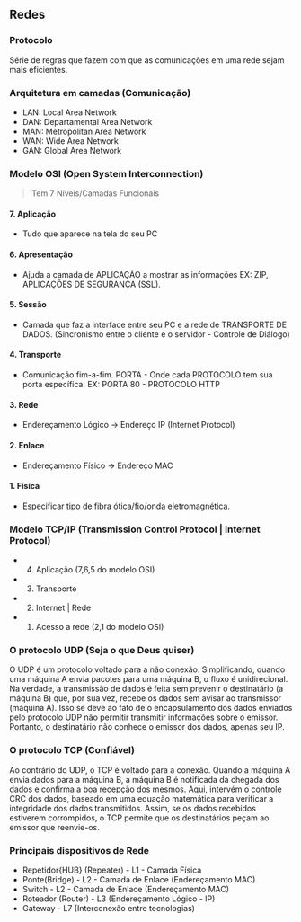 ## Redes

### Protocolo

Série de regras que fazem com que as comunicações em uma rede
sejam mais eficientes.

### Arquitetura em camadas (Comunicação)

- LAN: Local Area Network
- DAN: Departamental Area Network
- MAN: Metropolitan Area Network
- WAN: Wide Area Network
- GAN: Global Area Network

### Modelo OSI (Open System Interconnection)

> Tem 7 Níveis/Camadas Funcionais

#### 7. Aplicação
- Tudo que aparece na tela do seu PC

#### 6. Apresentação
- Ajuda a camada de APLICAÇÃO a mostrar as informações
EX: ZIP, APLICAÇÕES DE SEGURANÇA (SSL).

#### 5. Sessão
- Camada que faz a interface entre seu PC e a rede de TRANSPORTE DE DADOS.
(Sincronismo entre o cliente e o servidor - Controle de Diálogo)

#### 4. Transporte
- Comunicação fim-a-fim.
PORTA - Onde cada PROTOCOLO tem sua porta específica.
EX: PORTA 80 - PROTOCOLO HTTP

#### 3. Rede
- Endereçamento Lógico -> Endereço IP (Internet Protocol)

#### 2. Enlace
- Endereçamento Físico -> Endereço MAC

#### 1. Física
- Especificar tipo de fibra ótica/fio/onda eletromagnética.

### Modelo TCP/IP (Transmission Control Protocol | Internet Protocol)

- 4. Aplicação (7,6,5 do modelo OSI)
- 3. Transporte
- 2. Internet | Rede
- 1. Acesso a rede (2,1 do modelo OSI)

### O protocolo UDP (Seja o que Deus quiser)

O UDP é um protocolo voltado para a não conexão. Simplificando, quando uma máquina A envia pacotes para uma máquina B, o fluxo é unidirecional. Na verdade, a transmissão de dados é feita sem prevenir o destinatário (a máquina B) que, por sua vez, recebe os dados sem avisar ao transmissor (máquina A). Isso se deve ao fato de o encapsulamento dos dados enviados pelo protocolo UDP não permitir transmitir informações sobre o emissor. Portanto, o destinatário não conhece o emissor dos dados, apenas seu IP.

### O protocolo TCP (Confiável)

Ao contrário do UDP, o TCP é voltado para a conexão. Quando a máquina A envia dados para a máquina B, a máquina B é notificada da chegada dos dados e confirma a boa recepção dos mesmos. Aqui, intervém o controle CRC dos dados, baseado em uma equação matemática para verificar a integridade dos dados transmitidos. Assim, se os dados recebidos estiverem corrompidos, o TCP permite que os destinatários peçam ao emissor que reenvie-os.

### Principais dispositivos de Rede

- Repetidor{HUB} (Repeater) - L1 - Camada Física
- Ponte(Bridge) - L2 - Camada de Enlace (Endereçamento MAC)
- Switch - L2 - Camada de Enlace (Endereçamento MAC)
- Roteador (Router) - L3 (Endereçamento Lógico - IP)
- Gateway - L7 (Interconexão entre tecnologias)
